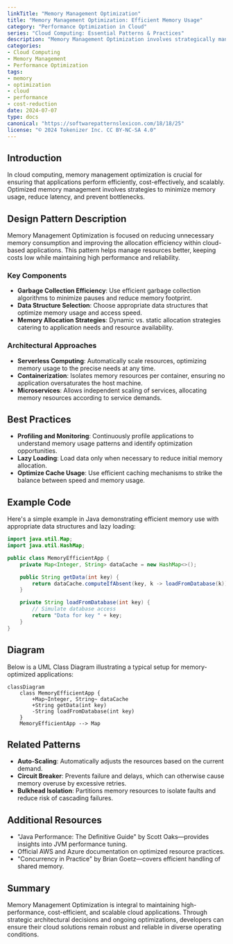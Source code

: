 ```yaml
---
linkTitle: "Memory Management Optimization"
title: "Memory Management Optimization: Efficient Memory Usage"
category: "Performance Optimization in Cloud"
series: "Cloud Computing: Essential Patterns & Practices"
description: "Memory Management Optimization involves strategically managing memory consumption within cloud applications to enhance performance, reduce costs, and ensure efficient resource use."
categories:
- Cloud Computing
- Memory Management
- Performance Optimization
tags:
- memory
- optimization
- cloud
- performance
- cost-reduction
date: 2024-07-07
type: docs
canonical: "https://softwarepatternslexicon.com/18/18/25"
license: "© 2024 Tokenizer Inc. CC BY-NC-SA 4.0"
---
```



## Introduction

In cloud computing, memory management optimization is crucial for ensuring that applications perform efficiently, cost-effectively, and scalably. Optimized memory management involves strategies to minimize memory usage, reduce latency, and prevent bottlenecks. 

## Design Pattern Description

Memory Management Optimization is focused on reducing unnecessary memory consumption and improving the allocation efficiency within cloud-based applications. This pattern helps manage resources better, keeping costs low while maintaining high performance and reliability.

### Key Components

- **Garbage Collection Efficiency**: Use efficient garbage collection algorithms to minimize pauses and reduce memory footprint.
- **Data Structure Selection**: Choose appropriate data structures that optimize memory usage and access speed.
- **Memory Allocation Strategies**: Dynamic vs. static allocation strategies catering to application needs and resource availability.

### Architectural Approaches

- **Serverless Computing**: Automatically scale resources, optimizing memory usage to the precise needs at any time.
- **Containerization**: Isolates memory resources per container, ensuring no application oversaturates the host machine.
- **Microservices**: Allows independent scaling of services, allocating memory resources according to service demands.

## Best Practices

- **Profiling and Monitoring**: Continuously profile applications to understand memory usage patterns and identify optimization opportunities.
- **Lazy Loading**: Load data only when necessary to reduce initial memory allocation.
- **Optimize Cache Usage**: Use efficient caching mechanisms to strike the balance between speed and memory usage.

## Example Code

Here's a simple example in Java demonstrating efficient memory use with appropriate data structures and lazy loading:

```java
import java.util.Map;
import java.util.HashMap;

public class MemoryEfficientApp {
    private Map<Integer, String> dataCache = new HashMap<>();

    public String getData(int key) {
        return dataCache.computeIfAbsent(key, k -> loadFromDatabase(k));
    }

    private String loadFromDatabase(int key) {
        // Simulate database access
        return "Data for key " + key;
    }
}
```

## Diagram

Below is a UML Class Diagram illustrating a typical setup for memory-optimized applications:

```mermaid
classDiagram
    class MemoryEfficientApp {
        +Map~Integer, String~ dataCache
        +String getData(int key)
        -String loadFromDatabase(int key)
    }
    MemoryEfficientApp --> Map
```

## Related Patterns

- **Auto-Scaling**: Automatically adjusts the resources based on the current demand.
- **Circuit Breaker**: Prevents failure and delays, which can otherwise cause memory overuse by excessive retries.
- **Bulkhead Isolation**: Partitions memory resources to isolate faults and reduce risk of cascading failures.

## Additional Resources

- "Java Performance: The Definitive Guide" by Scott Oaks—provides insights into JVM performance tuning.
- Official AWS and Azure documentation on optimized resource practices.
- "Concurrency in Practice" by Brian Goetz—covers efficient handling of shared memory.

## Summary

Memory Management Optimization is integral to maintaining high-performance, cost-efficient, and scalable cloud applications. Through strategic architectural decisions and ongoing optimizations, developers can ensure their cloud solutions remain robust and reliable in diverse operating conditions.
